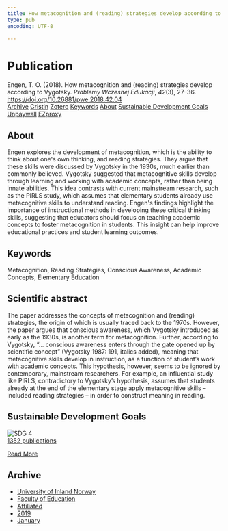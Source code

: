 ```yaml
---
title: How metacognition and (reading) strategies develop according to Vygotsky
type: pub
encoding: UTF-8

---
```

<h1>Publication</h1>
<article id="csl-bib-container-MYTEZ2XJ" class="csl-bib-container">
  <div class="csl-bib-body"> <div class="csl-entry">Engen, T. O. (2018). How metacognition and (reading) strategies develop according to Vygotsky. <i>Problemy Wczesnej Edukacji</i>, <i>42</i>(3), 27–36. <a href="https://doi.org/10.26881/pwe.2018.42.04">https://doi.org/10.26881/pwe.2018.42.04</a></div> </div>
  <div class="csl-bib-buttons">
    <a href="#taxonomy-article-MYTEZ2XJ" alt="archive" class="csl-bib-button">Archive</a>
    <a href="https://app.cristin.no/results/show.jsf?id=1668369" alt="Cristin" class="csl-bib-button">Cristin</a>
    <a href="http://zotero.org/groups/5881554/items/MYTEZ2XJ" alt="Zotero" class="csl-bib-button">Zotero</a>
    <a href="#keywords-article-MYTEZ2XJ" alt="keywords" class="csl-bib-button">Keywords</a>
    <a href="#about-article-MYTEZ2XJ" alt="about_pub" class="csl-bib-button">About</a>
    <a href="#sdg-article-MYTEZ2XJ" alt="sdg" class="csl-bib-button">Sustainable Development Goals</a>
    <a href="https://czasopisma.bg.ug.edu.pl/index.php/pwe/article/download/1994/1444" alt="Unpaywall" class="csl-bib-button">Unpaywall</a>
    <a href="https://czasopisma.bg.ug.edu.pl/index.php/pwe/article/download/1994/1444" alt="EZproxy" class="csl-bib-button">EZproxy</a>
  </div>
  <div id="csl-bib-meta-container-MYTEZ2XJ"></div>
</article>
<div id="csl-bib-meta-MYTEZ2XJ" class="csl-bib-meta">
  <article id="about-article-MYTEZ2XJ" class="about_pub-article">
    <h1>About</h1>
    Engen explores the development of metacognition, which is the ability to think about one's own thinking, and reading strategies. They argue that these skills were discussed by Vygotsky in the 1930s, much earlier than commonly believed. Vygotsky suggested that metacognitive skills develop through learning and working with academic concepts, rather than being innate abilities. This idea contrasts with current mainstream research, such as the PIRLS study, which assumes that elementary students already use metacognitive skills to understand reading. Engen's findings highlight the importance of instructional methods in developing these critical thinking skills, suggesting that educators should focus on teaching academic concepts to foster metacognition in students. This insight can help improve educational practices and student learning outcomes.
  </article>
  <article id="keywords-article-MYTEZ2XJ" class="keywords-article">
    <h1>Keywords</h1>
    Metacognition, Reading Strategies, Conscious Awareness, Academic Concepts, Elementary Education
  </article>
  <article id="abstract-article-MYTEZ2XJ" class="abstract-article">
    <h1>Scientific abstract</h1>
    The paper addresses the concepts of metacognition and (reading) strategies, the origin of which is usually traced back to the 1970s. However, the paper argues that conscious awareness, which Vygotsky introduced as early as the 1930s, is another term for metacognition. Further, according to Vygotsky, “… conscious awareness enters through the gate opened up by scientific concept” (Vygotsky 1987: 191, italics added), meaning that metacognitive skills develop in instruction, as a function of student’s work with academic concepts. This hypothesis, however, seems to be ignored by contemporary, mainstream researchers. For example, an influential study like PIRLS, contradictory to Vygotsky’s hypothesis, assumes that students already at the end of the elementary stage apply metacognitive skills – included reading strategies – in order to construct meaning in reading.
  </article>
  <article id="sdg-article-MYTEZ2XJ" class="sdg-article">
    <h1>Sustainable Development Goals</h1>
    <div class="sdg-container"><div id="sdg4" class="sdg">
        <img src="{{< params subfolder >}}images/sdg/sdg04_en.png" class="image" alt="SDG 4">
        <div class="sdg-overlay">
          <a href="{{< params subfolder >}}en/archive/?sdg=4#archive" class="sdg-publication-count"><span>1352</span> publications</a>
          <p><a href="https://sdgs.un.org/goals/goal4" class="sdg-read-more">Read More</a></p>
        </div>
      </div></div>
  </article>
  <article id="taxonomy-article-MYTEZ2XJ" class="taxonomy-article">
    <h1>Archive</h1>
    <ul>
      <li><a href="{{< params subfolder >}}en/archive/?key=3DCRN523">University of Inland Norway</a></li>
      <li><a href="{{< params subfolder >}}en/archive/?key=WYNZA47F">Faculty of Education</a></li>
      <li><a href="{{< params subfolder >}}en/archive/?key=2ZAN5K7T">Affiliated</a></li>
      <li><a href="{{< params subfolder >}}en/archive/?key=DEBVM7RU">2019</a></li>
      <li><a href="{{< params subfolder >}}en/archive/?key=XI7QS2E2">January</a></li>
    </ul>
  </article>
</div>
